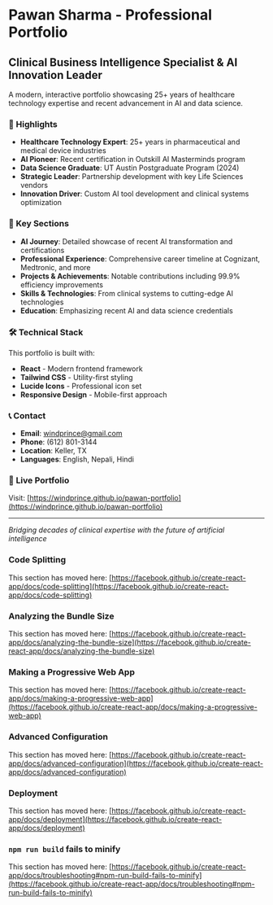 # Pawan Sharma - Professional Portfolio

## Clinical Business Intelligence Specialist & AI Innovation Leader

A modern, interactive portfolio showcasing 25+ years of healthcare technology expertise and recent advancement in AI and data science.

### 🌟 Highlights

- **Healthcare Technology Expert**: 25+ years in pharmaceutical and medical device industries
- **AI Pioneer**: Recent certification in Outskill AI Masterminds program
- **Data Science Graduate**: UT Austin Postgraduate Program (2024)
- **Strategic Leader**: Partnership development with key Life Sciences vendors
- **Innovation Driver**: Custom AI tool development and clinical systems optimization

### 🚀 Key Sections

- **AI Journey**: Detailed showcase of recent AI transformation and certifications
- **Professional Experience**: Comprehensive career timeline at Cognizant, Medtronic, and more
- **Projects & Achievements**: Notable contributions including 99.9% efficiency improvements
- **Skills & Technologies**: From clinical systems to cutting-edge AI technologies
- **Education**: Emphasizing recent AI and data science credentials

### 🛠️ Technical Stack

This portfolio is built with:
- **React** - Modern frontend framework
- **Tailwind CSS** - Utility-first styling
- **Lucide Icons** - Professional icon set
- **Responsive Design** - Mobile-first approach

### 📞 Contact

- **Email**: windprince@gmail.com
- **Phone**: (612) 801-3144
- **Location**: Keller, TX
- **Languages**: English, Nepali, Hindi

### 🔗 Live Portfolio

Visit: [https://windprince.github.io/pawan-portfolio](https://windprince.github.io/pawan-portfolio)

---

*Bridging decades of clinical expertise with the future of artificial intelligence*

### Code Splitting

This section has moved here: [https://facebook.github.io/create-react-app/docs/code-splitting](https://facebook.github.io/create-react-app/docs/code-splitting)

### Analyzing the Bundle Size

This section has moved here: [https://facebook.github.io/create-react-app/docs/analyzing-the-bundle-size](https://facebook.github.io/create-react-app/docs/analyzing-the-bundle-size)

### Making a Progressive Web App

This section has moved here: [https://facebook.github.io/create-react-app/docs/making-a-progressive-web-app](https://facebook.github.io/create-react-app/docs/making-a-progressive-web-app)

### Advanced Configuration

This section has moved here: [https://facebook.github.io/create-react-app/docs/advanced-configuration](https://facebook.github.io/create-react-app/docs/advanced-configuration)

### Deployment

This section has moved here: [https://facebook.github.io/create-react-app/docs/deployment](https://facebook.github.io/create-react-app/docs/deployment)

### `npm run build` fails to minify

This section has moved here: [https://facebook.github.io/create-react-app/docs/troubleshooting#npm-run-build-fails-to-minify](https://facebook.github.io/create-react-app/docs/troubleshooting#npm-run-build-fails-to-minify)
